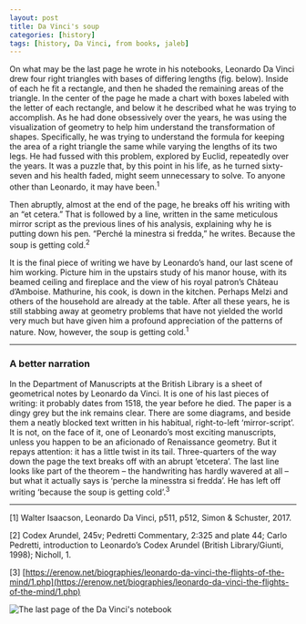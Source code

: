 ```yaml
---
layout: post
title: Da Vinci's soup
categories: [history]
tags: [history, Da Vinci, from books, jaleb]
---
```


On what may be the last page he wrote in his notebooks, Leonardo Da Vinci drew four right triangles with bases of differing lengths (fig. below). Inside of each he fit a rectangle, and then he shaded the remaining areas of the triangle. In the center of the page he made a chart with boxes labeled with the letter of each rectangle, and below it he described what he was trying to accomplish. As he had done obsessively over the years, he was using the visualization of geometry to help him understand the transformation of shapes. Specifically, he was trying to understand the formula for keeping the area of a right triangle the same while varying the lengths of its two legs. He had fussed with this problem, explored by Euclid, repeatedly over the years. It was a puzzle that, by this point in his life, as he turned sixty-seven and his health faded, might seem unnecessary to solve. To anyone other than Leonardo, it may have been.<sup>1</sup>

Then abruptly, almost at the end of the page, he breaks off his writing with an “et cetera.” That is followed by a line, written in the same meticulous mirror script as the previous lines of his analysis, explaining why he is putting down his pen. “Perché la minestra si fredda,” he writes. Because the soup is getting cold.<sup>2</sup>

It is the final piece of writing we have by Leonardo’s hand, our last scene of him working. Picture him in the upstairs study of his manor house, with its beamed ceiling and fireplace and the view of his royal patron’s Château d’Amboise. Mathurine, his cook, is down in the kitchen. Perhaps Melzi and others of the household are already at the table. After all these years, he is still stabbing away at geometry problems that have not yielded the world very much but have given him a profound appreciation of the patterns of nature. Now, however, the soup is getting cold.<sup>1</sup>

---

### A better narration

In the Department of Manuscripts at the British Library is a sheet of geometrical notes by Leonardo da Vinci. It is one of his last pieces of writing: it probably dates from 1518, the year before he died. The paper is a dingy grey but the ink remains clear. There are some diagrams, and beside them a neatly blocked text written in his habitual, right-to-left ‘mirror-script’. It is not, on the face of it, one of Leonardo’s most exciting manuscripts, unless you happen to be an aficionado of Renaissance geometry. But it repays attention: it has a little twist in its tail. Three-quarters of the way down the page the text breaks off with an abrupt ‘etcetera’. The last line looks like part of the theorem – the handwriting has hardly wavered at all – but what it actually says is ‘perche la minesstra si fredda’. He has left off writing ‘because the soup is getting cold’.<sup>3</sup>

---

<span class="reference-number">[1]</span> Walter Isaacson, Leonardo Da Vinci, p511, p512, Simon & Schuster, 2017.

<span class="reference-number">[2]</span> Codex Arundel, 245v; Pedretti Commentary, 2:325 and plate 44; Carlo Pedretti, introduction to Leonardo’s Codex Arundel (British Library/Giunti, 1998); Nicholl, 1.

<span class="reference-number">[3]</span> [https://erenow.net/biographies/leonardo-da-vinci-the-flights-of-the-mind/1.php](https://erenow.net/biographies/leonardo-da-vinci-the-flights-of-the-mind/1.php)

![The last page of the Da Vinci's notebook](../images/posts/1-da_vinci_soup.jpg "The last page of the Da Vinci's notebook")
